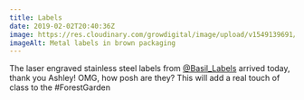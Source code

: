 ```yaml
---
title: Labels
date: 2019-02-02T20:40:36Z
image: https://res.cloudinary.com/growdigital/image/upload/v1549139691/labels-7E9B5C19.jpg
imageAlt: Metal labels in brown packaging
---
```


The laser engraved stainless steel labels from [@Basil_Labels](https://mobile.twitter.com/@Basil_Labels) arrived today, thank you Ashley! OMG, how posh are they? This will add a real touch of class to the #ForestGarden
